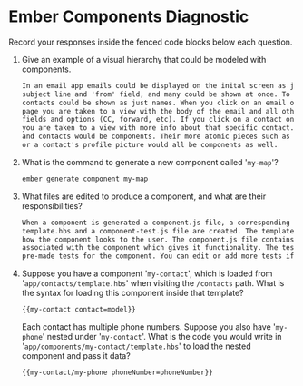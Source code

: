 # Ember Components Diagnostic

Record your responses inside the fenced code blocks below each question.

1.  Give an example of a visual hierarchy that could be modeled with components.

    ```md
    In an email app emails could be displayed on the inital screen as just the
    subject line and 'from' field, and many could be shown at once. To the left of this,
    contacts could be shown as just names. When you click on an email on the page
    page you are taken to a view with the body of the email and all other
    fields and options (CC, forward, etc). If you click on a contact on the main page
    you are taken to a view with more info about that specific contact. Both email messages
    and contacts would be components. Their more atomic pieces such as subject line 
    or a contact's profile picture would all be components as well.
    ```

1.  What is the command to generate a new component called '`my-map`'?

    ```sh
    ember generate component my-map
    ```

1.  What files are edited to produce a component, and what are their
    responsibilities?

    ```md
    When a component is generated a component.js file, a corresponding
    template.hbs and a component-test.js file are created. The template determines
    how the component looks to the user. The component.js file contains the actions
    associated with the component which gives it functionality. The test file is
    pre-made tests for the component. You can edit or add more tests if necessary.
    ```

1.  Suppose you have a component '`my-contact`', which is loaded from
    '`app/contacts/template.hbs`' when visiting the `/contacts` path. What is
    the syntax for loading this component inside that template?

    ```html
    {{my-contact contact=model}}
    ```

    Each contact has multiple phone numbers. Suppose you also have '`my-phone`'
    nested under '`my-contact`'. What is the code you would write in
    '`app/components/my-contact/template.hbs`' to load the nested component and
    pass it data?

    ```html
    {{my-contact/my-phone phoneNumber=phoneNumber}}
    ```

